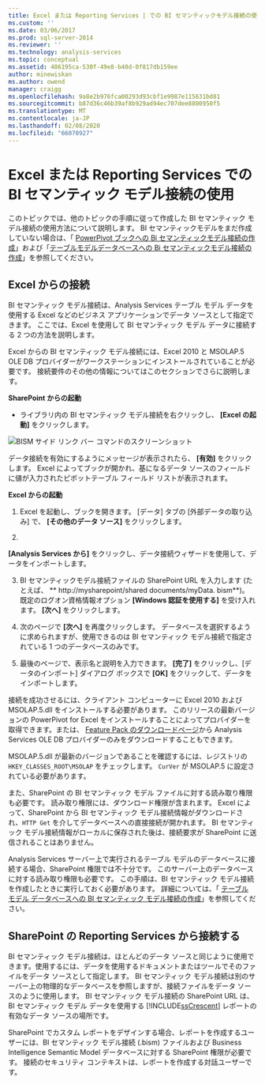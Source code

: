 ```yaml
---
title: Excel または Reporting Services | での BI セマンティックモデル接続の使用Microsoft Docs
ms.custom: ''
ms.date: 03/06/2017
ms.prod: sql-server-2014
ms.reviewer: ''
ms.technology: analysis-services
ms.topic: conceptual
ms.assetid: 486195ca-530f-49e8-b40d-0f817db159ee
author: minewiskan
ms.author: owend
manager: craigg
ms.openlocfilehash: 9a8e2b976fca00293d93cbf1e9987e115631bd81
ms.sourcegitcommit: b87d36c46b39af8b929ad94ec707dee8800950f5
ms.translationtype: MT
ms.contentlocale: ja-JP
ms.lasthandoff: 02/08/2020
ms.locfileid: "66070927"
---
```

# <a name="use-a-bi-semantic-model-connection-in-excel-or-reporting-services"></a>Excel または Reporting Services での BI セマンティック モデル接続の使用
  このトピックでは、他のトピックの手順に従って作成した BI セマンティック モデル接続の使用方法について説明します。 BI セマンティックモデルをまだ作成していない場合は、「 [PowerPivot ブックへの Bi セマンティックモデル接続の作成](create-a-bi-semantic-model-connection-to-a-power-pivot-workbook.md)」および「[テーブルモデルデータベースへの Bi セマンティックモデル接続の作成](create-a-bi-semantic-model-connection-to-a-tabular-model-database.md)」を参照してください。  
  
##  <a name="bkmk_connect"></a>Excel からの接続  
 BI セマンティック モデル接続は、Analysis Services テーブル モデル データを使用する Excel などのビジネス アプリケーションでデータ ソースとして指定できます。 ここでは、Excel を使用して BI セマンティック モデル データに接続する 2 つの方法を説明します。  
  
 Excel からの BI セマンティック モデル接続には、Excel 2010 と MSOLAP.5 OLE DB プロバイダーがワークステーションにインストールされていることが必要です。 接続要件のその他の情報についてはこのセクションでさらに説明します。  
  
 **SharePoint からの起動**  
  
-   ライブラリ内の BI セマンティック モデル接続を右クリックし、 **[Excel の起動]** をクリックします。  
  
 ![BISM サイド リンク バー コマンドのスクリーンショット](../media/ssas-bism-quicklaunch.gif "BISM サイド リンク バー コマンドのスクリーンショット")  
  
 データ接続を有効にするようにメッセージが表示されたら、 **[有効]** をクリックします。 Excel によってブックが開かれ、基になるデータ ソースのフィールドに値が入力されたピボットテーブル フィールド リストが表示されます。  
  
 **Excel からの起動**  
  
1.  Excel を起動し、ブックを開きます。 [データ] タブの [外部データの取り込み] で、 **[その他のデータ ソース]** をクリックします。  
  
2.  
  **[Analysis Services から]** をクリックし、データ接続ウィザードを使用して、データをインポートします。  
  
3.  BI セマンティックモデル接続ファイルの SharePoint URL を入力します (たとえば、 ** http://mysharepoint/shared documents/myData. bism**)。 既定のログオン資格情報オプション **[Windows 認証を使用する]** を受け入れます。 **[次へ]** をクリックします。  
  
4.  次のページで **[次へ]** を再度クリックします。 データベースを選択するように求められますが、使用できるのは BI セマンティック モデル接続で指定されている 1 つのデータベースのみです。  
  
5.  最後のページで、表示名と説明を入力できます。 
  **[完了]** をクリックし、[データのインポート] ダイアログ ボックスで **[OK]** をクリックして、データをインポートします。  
  
 接続を成功させるには、クライアント コンピューターに Excel 2010 および MSOLAP.5.dll をインストールする必要があります。 このリリースの最新バージョンの PowerPivot for Excel をインストールすることによってプロバイダーを取得できます。または、 [Feature Pack のダウンロードページ](https://go.microsoft.com/fwlink/?linkid=214066)から Analysis Services OLE DB プロバイダーのみをダウンロードすることもできます。  
  
 MSOLAP.5.dll が最新のバージョンであることを確認するには、レジストリの `HKEY_CLASSES_ROOT\MSOLAP` をチェックします。 
  `CurVer` が MSOLAP.5 に設定されている必要があります。  
  
 また、SharePoint の BI セマンティック モデル ファイルに対する読み取り権限も必要です。 読み取り権限には、ダウンロード権限が含まれます。 Excel によって、SharePoint から BI セマンティック モデル接続情報がダウンロードされ、`HTTP Get` を介してデータベースへの直接接続が開かれます。 BI セマンティック モデル接続情報がローカルに保存された後は、接続要求が SharePoint に送信されることはありません。  
  
 Analysis Services サーバー上で実行されるテーブル モデルのデータベースに接続する場合、SharePoint 権限では不十分です。 このサーバー上のデータベースに対する読み取り権限も必要です。 この手順は、BI セマンティック モデル接続を作成したときに実行しておく必要があります。 詳細については、「 [テーブル モデル データベースへの BI セマンティック モデル接続の作成](create-a-bi-semantic-model-connection-to-a-tabular-model-database.md)」を参照してください。  
  
##  <a name="bkmk_use"></a>SharePoint の Reporting Services から接続する  
 BI セマンティック モデル接続は、ほとんどのデータ ソースと同じように使用できます。使用するには、データを使用するドキュメントまたはツールでそのファイルをデータ ソースとして指定します。 BI セマンティック モデル接続は別のサーバー上の物理的なデータベースを参照しますが、接続ファイルをデータ ソースのように使用します。 BI セマンティック モデル接続の SharePoint URL は、BI セマンティック モデル データを使用する [!INCLUDE[ssCrescent](../../includes/sscrescent-md.md)] レポートの有効なデータ ソースの場所です。  
  
 SharePoint でカスタム レポートをデザインする場合、レポートを作成するユーザーには、BI セマンティック モデル接続 (.bism) ファイルおよび Business Intelligence Semantic Model データベースに対する SharePoint 権限が必要です。 接続のセキュリティ コンテキストは、レポートを作成する対話ユーザーです。  
  
  
